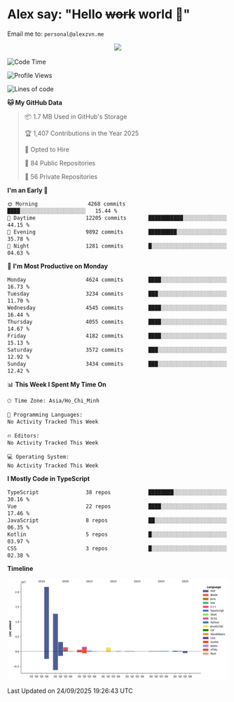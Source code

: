 # Alex say: "Hello ~~work~~ world 🐾"
Email me to: `personal@alexzvn.me`


<p align=center>
  <a href="https://skillicons.dev">
    <img src="https://skillicons.dev/icons?i=ts,js,php,nodejs,bun,vue,nuxt,react,svelte,tauri,laravel,rust,mongodb,docker,electron,redis,rabbitmq,tailwind,git,cloudflare,elysia,mysql,nginx,rollupjs,sentry,ubuntu,yarn,html,css,vite" />
  </a>
</p>

<!--START_SECTION:waka-->
![Code Time](http://img.shields.io/badge/Code%20Time-1%2C066%20hrs%2055%20mins-blue)

![Profile Views](http://img.shields.io/badge/Profile%20Views-68-blue)

![Lines of code](https://img.shields.io/badge/From%20Hello%20World%20I%27ve%20Written-43.5%20million%20lines%20of%20code-blue)

**🐱 My GitHub Data** 

> 📦 1.7 MB Used in GitHub's Storage 
 > 
> 🏆 1,407 Contributions in the Year 2025
 > 
> 💼 Opted to Hire
 > 
> 📜 84 Public Repositories 
 > 
> 🔑 56 Private Repositories 
 > 
**I'm an Early 🐤** 

```text
🌞 Morning                4268 commits        ████░░░░░░░░░░░░░░░░░░░░░   15.44 % 
🌆 Daytime                12205 commits       ███████████░░░░░░░░░░░░░░   44.15 % 
🌃 Evening                9892 commits        █████████░░░░░░░░░░░░░░░░   35.78 % 
🌙 Night                  1281 commits        █░░░░░░░░░░░░░░░░░░░░░░░░   04.63 % 
```
📅 **I'm Most Productive on Monday** 

```text
Monday                   4624 commits        ████░░░░░░░░░░░░░░░░░░░░░   16.73 % 
Tuesday                  3234 commits        ███░░░░░░░░░░░░░░░░░░░░░░   11.70 % 
Wednesday                4545 commits        ████░░░░░░░░░░░░░░░░░░░░░   16.44 % 
Thursday                 4055 commits        ████░░░░░░░░░░░░░░░░░░░░░   14.67 % 
Friday                   4182 commits        ████░░░░░░░░░░░░░░░░░░░░░   15.13 % 
Saturday                 3572 commits        ███░░░░░░░░░░░░░░░░░░░░░░   12.92 % 
Sunday                   3434 commits        ███░░░░░░░░░░░░░░░░░░░░░░   12.42 % 
```


📊 **This Week I Spent My Time On** 

```text
🕑︎ Time Zone: Asia/Ho_Chi_Minh

💬 Programming Languages: 
No Activity Tracked This Week

🔥 Editors: 
No Activity Tracked This Week

💻 Operating System: 
No Activity Tracked This Week
```

**I Mostly Code in TypeScript** 

```text
TypeScript               38 repos            ████████░░░░░░░░░░░░░░░░░   30.16 % 
Vue                      22 repos            ████░░░░░░░░░░░░░░░░░░░░░   17.46 % 
JavaScript               8 repos             ██░░░░░░░░░░░░░░░░░░░░░░░   06.35 % 
Kotlin                   5 repos             █░░░░░░░░░░░░░░░░░░░░░░░░   03.97 % 
CSS                      3 repos             █░░░░░░░░░░░░░░░░░░░░░░░░   02.38 % 
```



**Timeline**

![Lines of Code chart](https://raw.githubusercontent.com/alexzvn/alexzvn/main/assets/bar_graph.png)


 Last Updated on 24/09/2025 19:26:43 UTC
<!--END_SECTION:waka-->
